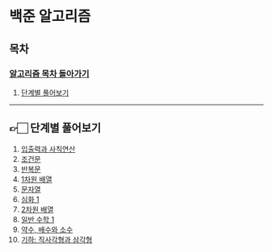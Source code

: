 # 백준 알고리즘

## 목차
### [알고리즘 목차 돌아가기](../../README.md)
1. [단계별 풀어보기](#-단계별-풀어보기)
---
## 👉🏻 단계별 풀어보기

1. [입출력과 사칙연산]()
2. [조건문]()
3. [반복문]()
4. [1차원 배열]()
5. [문자열]()
6. [심화 1](Stage6/README.md)
7. [2차원 배열](Stage7/README.md)
8. [일반 수학 1](Stage8/README.md)
9. [약수, 배수와 소수](Stage9/README.md)
10. [기하: 직사각형과 삼각형](Stage10EADME.md)
